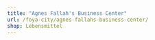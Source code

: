 ```yaml
---
title: "Agnes Fallah's Business Center"
url: /foya-city/agnes-fallahs-business-center/
shop: Lebensmittel
---
```

